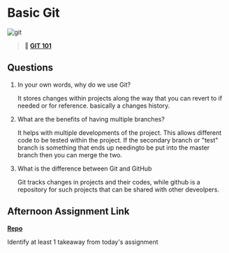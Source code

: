 # Basic Git

![git](https://git-scm.com/images/branching-illustration@2x.png)

> **📖 [GIT 101](https://codeworksacademy.com/fs-student-guide/resources/wk1/01-GIT)**

## Questions

1. In your own words, why do we use Git?

   It  stores changes within projects along the way that you can revert to if needed or for reference. basically a changes history.

2. What are the benefits of having multiple branches?

    It helps with multiple developments of the project. This allows different code to be tested within the project. If the secondary branch or "test" branch is something that ends up needingto be put into the master branch then you can merge the two.

3. What is the difference between Git and GitHub

    Git tracks changes in projects and their codes, while github is a repository for such projects that can be shared with other deveolpers.

## Afternoon Assignment Link

**[Repo](https://github.com/TyHafen/fs-journal)**

Identify at least 1 takeaway from today's assignment
